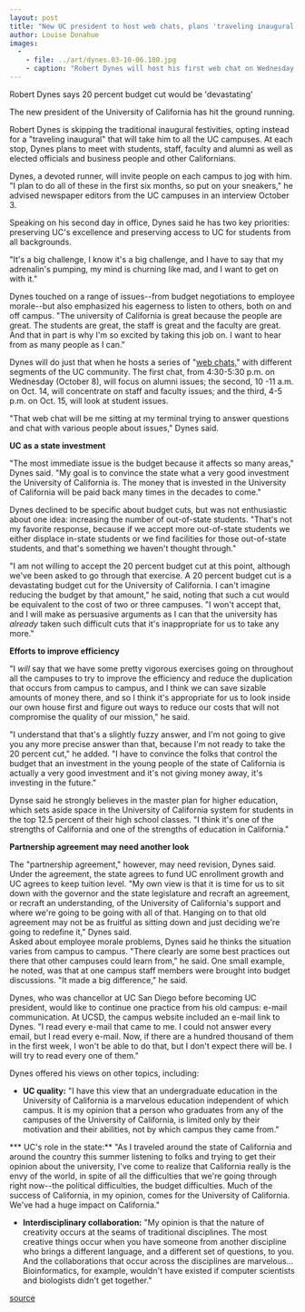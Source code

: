 ```yaml
---
layout: post
title: "New UC president to host web chats, plans 'traveling inaugural'"
author: Louise Donahue
images:
  -
    - file: ../art/dynes.03-10-06.180.jpg
    - caption: "Robert Dynes will host his first web chat on Wednesday, from 4:30-5:30 p.m."
---
```


Robert Dynes says 20 percent budget cut would be 'devastating'

The new president of the University of California has hit the ground running.   

Robert Dynes is skipping the traditional inaugural festivities, opting instead for a "traveling inaugural" that will take him to all the UC campuses. At each stop, Dynes plans to meet with students, staff, faculty and alumni as well as elected officials and business people and other Californians.   

Dynes, a devoted runner, will invite people on each campus to jog with him. "I plan to do all of these in the first six months, so put on your sneakers," he advised newspaper editors from the UC campuses in an interview October 3.   

Speaking on his second day in office, Dynes said he has two key priorities: preserving UC's excellence and preserving access to UC for students from all backgrounds.

"It's a big challenge, I know it's a big challenge, and I have to say that my adrenalin's pumping, my mind is churning like mad, and I want to get on with it."  

Dynes touched on a range of issues--from budget negotiations to employee morale--but also emphasized his eagerness to listen to others, both on and off campus. "The university of California is great because the people are great. The students are great, the staff is great and the faculty are great. And that in part is why I'm so excited by taking this job on. I want to hear from as many people as I can."  

Dynes will do just that when he hosts a series of "[web chats][1]," with different segments of the UC community. The first chat, from 4:30-5:30 p.m. on Wednesday (October 8), will focus on alumni issues; the second, 10 -11 a.m. on Oct. 14, will concentrate on staff and faculty issues; and the third, 4-5 p.m. on Oct. 15, will look at student issues.  

"That web chat will be me sitting at my terminal trying to answer questions and chat with various people about issues," Dynes said.  

**UC as a state investment**

"The most immediate issue is the budget because it affects so many areas," Dynes said. "My goal is to convince the state what a very good investment the University of California is. The money that is invested in the University of California will be paid back many times in the decades to come."  

Dynes declined to be specific about budget cuts, but was not enthusiastic about one idea: increasing the number of out-of-state students. "That's not my favorite response, because if we accept more out-of-state students we either displace in-state students or we find facilities for those out-of-state students, and that's something we haven't thought through."  

"I am not willing to accept the 20 percent budget cut at this point, although we've been asked to go through that exercise. A 20 percent budget cut is a devastating budget cut for the University of California. I can't imagine reducing the budget by that amount," he said, noting that such a cut would be equivalent to the cost of two or three campuses. "I won't accept that, and I will make as persuasive arguments as I can that the university has _already_ taken such difficult cuts that it's inappropriate for us to take any more."   

**Efforts to improve efficiency**

"I _will_ say that we have some pretty vigorous exercises going on throughout all the campuses to try to improve the efficiency and reduce the duplication that occurs from campus to campus, and I think we can save sizable amounts of money there, and so I think it's appropriate for us to look inside our own house first and figure out ways to reduce our costs that will not compromise the quality of our mission," he said.  

"I understand that that's a slightly fuzzy answer, and I'm not going to give you any more precise answer than that, because I'm not ready to take the 20 percent cut," he added. "I have to convince the folks that control the budget that an investment in the young people of the state of California is actually a very good investment and it's not giving money away, it's investing in the future."   

Dynse said he strongly believes in the master plan for higher education, which sets aside space in the University of California system for students in the top 12.5 percent of their high school classes. "I think it's one of the strengths of California and one of the strengths of education in California."  

**Partnership agreement may need another look**

The "partnership agreement," however, may need revision, Dynes said. Under the agreement, the state agrees to fund UC enrollment growth and UC agrees to keep tuition level. "My own view is that it is time for us to sit down with the governor and the state legislature and recraft an agreement, or recraft an understanding, of the University of California's support and where we're going to be going with all of that. Hanging on to that old agreement may not be as fruitful as sitting down and just deciding we're going to redefine it," Dynes said.  
Asked about employee morale problems, Dynes said he thinks the situation varies from campus to campus. "There clearly are some best practices out there that other campuses could learn from," he said. One small example, he noted, was that at one campus staff members were brought into budget discussions. "It made a big difference," he said.  

Dynes, who was chancellor at UC San Diego before becoming UC president, would like to continue one practice from his old campus: e-mail communication. At UCSD, the campus website included an e-mail link to Dynes. "I read every e-mail that came to me. I could not answer every email, but I read every e-mail. Now, if there are a hundred thousand of them in the first week, I won't be able to do that, but I don't expect there will be. I will try to read every one of them."   

Dynes offered his views on other topics, including:  

* **UC quality:** "I have this view that an undergraduate education in the University of California is a marvelous education independent of which campus. It is my opinion that a person who graduates from any of the campuses of the University of California, is limited only by their motivation and their abilities, not by which campus they came from."  

*** UC's role in the state:** "As I traveled around the state of California and around the country this summer listening to folks and trying to get their opinion about the university, I've come to realize that California really is the envy of the world, in spite of all the difficulties that we're going through right now--the political difficulties, the budget difficulties. Much of the success of California, in my opinion, comes for the University of California. We've had a huge impact on California."  
* **Interdisciplinary collaboration:** "My opinion is that the nature of creativity occurs at the seams of traditional disciplines. The most creative things occur when you have someone from another discipline who brings a different language, and a different set of questions, to you. And the collaborations that occur across the disciplines are marvelous... Bioinformatics, for example, wouldn't have existed if computer scientists and biologists didn't get together."

[1]: http://www.universityofcalifornia.edu/newpresident/preschat.html

[source](http://www1.ucsc.edu/currents/03-04/10-06/dynes.html "Permalink to dynes")
